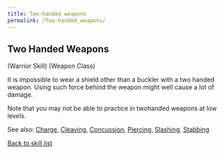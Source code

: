 ```yaml
---
title: Two-handed weapons
permalink: /Two-handed_weapons/
---
```


## Two Handed Weapons

(Warrior Skill) (Weapon Class)

It is impossible to wear a shield other than a buckler with a two handed
weapon. Using such force behind the weapon might well cause a lot of
damage.

Note that you may not be able to practice in twohanded weapons at low
levels.

See also: [Charge](Charge "wikilink"), [Cleaving](Cleaving "wikilink"),
[Concussion](Concussion "wikilink"), [Piercing](Piercing "wikilink"),
[Slashing](Slashing "wikilink"), [Stabbing](Stabbing "wikilink")

[Back to skill list](Skill "wikilink")